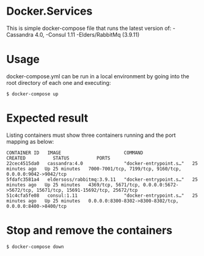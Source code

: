 # Docker.Services
This is simple docker-compose file that runs the latest version of:
    -Cassandra 4.0,
    -Consul 1.11
    -Elders/RabbitMq (3.9.11)
    
    

# Usage
    

docker-compose.yml can be run in a local environment by going into the root directory of each one and executing:

```
$ docker-compose up

```

    
    
    
# Expected result
    
    
    
Listing containers must show three containers running and the port mapping as below:
    
```
CONTAINER ID   IMAGE                       COMMAND                  CREATED          STATUS          PORTS
22cec4515da0   cassandra:4.0               "docker-entrypoint.s…"   25 minutes ago   Up 25 minutes   7000-7001/tcp, 7199/tcp, 9160/tcp, 0.0.0.0:9042->9042/tcp 
5fdafc3581a4   eldersoss/rabbitmq:3.9.11   "docker-entrypoint.s…"   25 minutes ago   Up 25 minutes   4369/tcp, 5671/tcp, 0.0.0.0:5672->5672/tcp, 15671/tcp, 15691-15692/tcp, 25672/tcp
51c4cfa5fe08   consul:1.11                 "docker-entrypoint.s…"   25 minutes ago   Up 25 minutes   0.0.0.0:8300-8302->8300-8302/tcp, 0.0.0.0:8400->8400/tcp

```
    
    
    
# Stop and remove the containers 

```
$ docker-compose down

```
